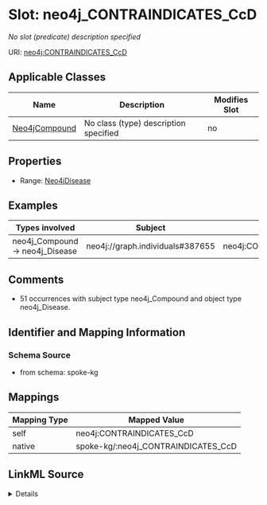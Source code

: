 

# Slot: neo4j_CONTRAINDICATES_CcD


_No slot (predicate) description specified_





URI: [neo4j:CONTRAINDICATES_CcD](neo4j://graph.schema#CONTRAINDICATES_CcD)



<!-- no inheritance hierarchy -->





## Applicable Classes

| Name | Description | Modifies Slot |
| --- | --- | --- |
| [Neo4jCompound](../classes/Neo4jCompound.md) | No class (type) description specified |  no  |







## Properties

* Range: [Neo4jDisease](../classes/Neo4jDisease.md)






## Examples

| Types involved | Subject | Predicate | Object |
| --- | --- | --- | --- |
| neo4j_Compound → neo4j_Disease | neo4j://graph.individuals#387655 | neo4j:CONTRAINDICATES_CcD | neo4j://graph.individuals#152911 |


## Comments

* 51 occurrences with subject type neo4j_Compound and object type neo4j_Disease.

## Identifier and Mapping Information







### Schema Source


* from schema: spoke-kg




## Mappings

| Mapping Type | Mapped Value |
| ---  | ---  |
| self | neo4j:CONTRAINDICATES_CcD |
| native | spoke-kg/:neo4j_CONTRAINDICATES_CcD |




## LinkML Source

<details>
```yaml
name: neo4j_CONTRAINDICATES_CcD
description: No slot (predicate) description specified
comments:
- 51 occurrences with subject type neo4j_Compound and object type neo4j_Disease.
examples:
- description: neo4j_Compound → neo4j_Disease
  object:
    example_object: neo4j://graph.individuals#152911
    example_predicate: neo4j:CONTRAINDICATES_CcD
    example_subject: neo4j://graph.individuals#387655
from_schema: spoke-kg
rank: 1000
slot_uri: neo4j:CONTRAINDICATES_CcD
alias: neo4j_CONTRAINDICATES_CcD
domain_of:
- neo4j_Compound
range: neo4j_Disease

```
</details>